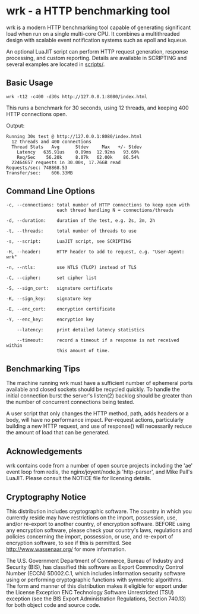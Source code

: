 # wrk - a HTTP benchmarking tool

  wrk is a modern HTTP benchmarking tool capable of generating significant
  load when run on a single multi-core CPU. It combines a multithreaded
  design with scalable event notification systems such as epoll and kqueue.

  An optional LuaJIT script can perform HTTP request generation, response
  processing, and custom reporting. Details are available in SCRIPTING and
  several examples are located in [scripts/](scripts/).

## Basic Usage

    wrk -t12 -c400 -d30s http://127.0.0.1:8080/index.html

  This runs a benchmark for 30 seconds, using 12 threads, and keeping
  400 HTTP connections open.

  Output:

    Running 30s test @ http://127.0.0.1:8080/index.html
      12 threads and 400 connections
      Thread Stats   Avg      Stdev     Max   +/- Stdev
        Latency   635.91us    0.89ms  12.92ms   93.69%
        Req/Sec    56.20k     8.07k   62.00k    86.54%
      22464657 requests in 30.00s, 17.76GB read
    Requests/sec: 748868.53
    Transfer/sec:    606.33MB

## Command Line Options

    -c, --connections: total number of HTTP connections to keep open with
                       each thread handling N = connections/threads

    -d, --duration:    duration of the test, e.g. 2s, 2m, 2h

    -t, --threads:     total number of threads to use

    -s, --script:      LuaJIT script, see SCRIPTING

    -H, --header:      HTTP header to add to request, e.g. "User-Agent: wrk"

    -n, --ntls:        use NTLS (TLCP) instead of TLS

    -C, --cipher:      set cipher list

    -S, --sign_cert:   signature certificate

    -K, --sign_key:    signature key

    -E, --enc_cert:    encryption certificate

    -Y, --enc_key:     encryption key

        --latency:     print detailed latency statistics

        --timeout:     record a timeout if a response is not received within
                       this amount of time.

## Benchmarking Tips

  The machine running wrk must have a sufficient number of ephemeral ports
  available and closed sockets should be recycled quickly. To handle the
  initial connection burst the server's listen(2) backlog should be greater
  than the number of concurrent connections being tested.

  A user script that only changes the HTTP method, path, adds headers or
  a body, will have no performance impact. Per-request actions, particularly
  building a new HTTP request, and use of response() will necessarily reduce
  the amount of load that can be generated.

## Acknowledgements

  wrk contains code from a number of open source projects including the
  'ae' event loop from redis, the nginx/joyent/node.js 'http-parser',
  and Mike Pall's LuaJIT. Please consult the NOTICE file for licensing
  details.

## Cryptography Notice

  This distribution includes cryptographic software. The country in
  which you currently reside may have restrictions on the import,
  possession, use, and/or re-export to another country, of encryption
  software. BEFORE using any encryption software, please check your
  country's laws, regulations and policies concerning the import,
  possession, or use, and re-export of encryption software, to see if
  this is permitted. See <http://www.wassenaar.org/> for more
  information.

  The U.S. Government Department of Commerce, Bureau of Industry and
  Security (BIS), has classified this software as Export Commodity
  Control Number (ECCN) 5D002.C.1, which includes information security
  software using or performing cryptographic functions with symmetric
  algorithms. The form and manner of this distribution makes it
  eligible for export under the License Exception ENC Technology
  Software Unrestricted (TSU) exception (see the BIS Export
  Administration Regulations, Section 740.13) for both object code and
  source code.
